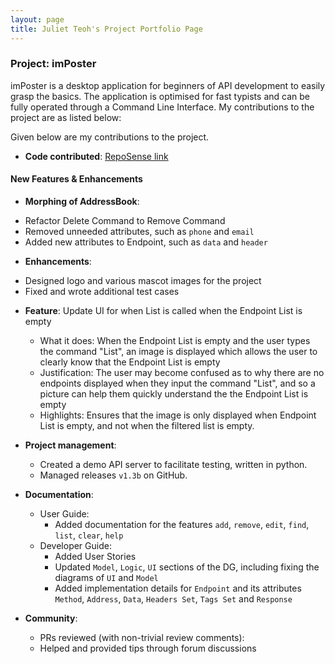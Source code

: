 ```yaml
---
layout: page
title: Juliet Teoh's Project Portfolio Page
---
```


### Project: imPoster

imPoster is a desktop application for beginners of API development to easily grasp the basics. The application is optimised for fast typists and can be fully operated through a Command Line Interface. My contributions to the project are as listed below:

Given below are my contributions to the project.

- **Code contributed**: [RepoSense link](https://nus-cs2103-ay2021s2.github.io/tp-dashboard/?search=AY2021S2-CS2103T-T12-4%2Ftp&sort=groupTitle&sortWithin=title&timeframe=commit&mergegroup=&groupSelect=groupByRepos&breakdown=true&checkedFileTypes=docs~functional-code~test-code~other&since=2021-02-19&tabOpen=true&tabType=authorship&zFR=false&tabAuthor=JulietTeoh&tabRepo=AY2021S2-CS2103T-T12-4%2Ftp%5Bmaster%5D&authorshipIsMergeGroup=false&authorshipFileTypes=docs~functional-code~test-code&authorshipIsBinaryFileTypeChecked=false)

#### New Features & Enhancements

- **Morphing of AddressBook**:
* Refactor Delete Command to Remove Command
* Removed unneeded attributes, such as `phone` and `email`
* Added new attributes to Endpoint, such as `data` and `header`

- **Enhancements**: 
* Designed logo and various mascot images for the project
* Fixed and wrote additional test cases
 
- **Feature**: Update UI for when List is called when the Endpoint List is empty
  - What it does: When the Endpoint List is empty and the user types the command "List", an image is displayed which allows the user to clearly know that the Endpoint List is empty
  - Justification: The user may become confused as to why there are no endpoints displayed when they input the command "List", and so a picture can help them quickly understand the the Endpoint List is empty
  - Highlights: Ensures that the image is only displayed when Endpoint List is empty, and not when the filtered list is empty.
  
- **Project management**:
  - Created a demo API server to facilitate testing, written in python. 
  - Managed releases `v1.3b` on GitHub.
  
- **Documentation**:
  - User Guide:
    - Added documentation for the features `add`, `remove`, `edit`, `find`, `list`, `clear`, `help`
  - Developer Guide:
    - Added User Stories
    - Updated `Model`, `Logic`, `UI` sections of the DG, including fixing the diagrams of `UI` and `Model`
    - Added implementation details for `Endpoint` and its attributes `Method`, `Address`, `Data`, `Headers Set`, `Tags Set` and `Response`

- **Community**:
  - PRs reviewed (with non-trivial review comments): 
  - Helped and provided tips through forum discussions

